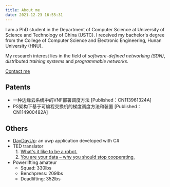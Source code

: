 ```yaml
---
title: About me
date: 2021-12-23 16:55:31
---
```


I am a PhD student in the Department of Computer Science at University of Science and Technology of China (USTC). I received my bachelor's degree from the College of Computer Science and Electronic Engineering, Hunan University (HNU).

My research interest lies in the field of *software-defined networking (SDN)*, *distributed training systems* and *programmable networks*.

<a href="mailto:Fangjin98@outlook.com">Contact me</a>

<!-- ## Experience -->

<!-- ## Awards -->

## Patents

* 一种边缘云系统中的VNF部署调度方法 [Published：CN113961324A]
* PS架构下基于可编程交换机的梯度调度方法和装置 [Published：CN114900482A]

## Others

* [DayDayUp](https://github.com/Fangjin98/DayDayUp): an uwp application developed with C#
* TED translator
  1. [What's it like to be a robot.](https://www.ted.com/talks/leila_takayama_what_s_it_like_to_be_a_robot#t-2616)
  2. [You are your data – why you should stop cooperating.](https://www.youtube.com/watch?v=uG7kmUomXog)
* Powerlifting amateur
  * Squad: 330lbs
  * Benchpress: 209lbs
  * Deadlifting: 352lbs
